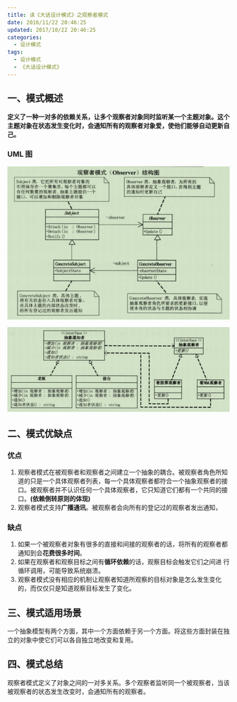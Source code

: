 ```yaml
---
title: 读《大话设计模式》之观察者模式
date: 2016/11/22 20:46:25
updated: 2017/10/22 20:46:25
categories:
  - 设计模式
tags:
  - 设计模式
  - 《大话设计模式》
---
```


## 一、模式概述

**定义了一种一对多的依赖关系，让多个观察者对象同时监听某一个主题对象。这个主题对象在状态发生变化时，会通知所有的观察者对象爱，使他们能够自动更新自己。**

### UML 图

![观察者模式结构图](/assert/img/designmodel/justtalk/observer/observer-1.png)

![观察者模式](/assert/img/designmodel/justtalk/observer/observer-2.png)

## 二、模式优缺点

### 优点

1. 观察者模式在被观察者和观察者之间建立一个抽象的耦合。被观察者角色所知道的只是一个具体观察者列表，每一个具体观察者都符合一个抽象观察者的接口。被观察者并不认识任何一个具体观察者，它只知道它们都有一个共同的接口。**(依赖倒转原则的体现)**
2. 观察者模式支持**广播通讯**。被观察者会向所有的登记过的观察者发出通知，

### 缺点

1. 如果一个被观察者对象有很多的直接和间接的观察者的话，将所有的观察者都通知到会**花费很多时间**。
2. 如果在观察者和观察目标之间有**循环依赖**的话，观察目标会触发它们之间进 行循环调用，可能导致系统崩溃。
3. 观察者模式没有相应的机制让观察者知道所观察的目标对象是怎么发生变化的，而仅仅只是知道观察目标发生了变化。

## 三、模式适用场景

一个抽象模型有两个方面，其中一个方面依赖于另一个方面。将这些方面封装在独立的对象中使它们可以各自独立地改变和复用。

## 四、模式总结

观察者模式定义了对象之间的一对多关系。多个观察者监听同一个被观察者，当该被观察者的状态发生改变时，会通知所有的观察者。
